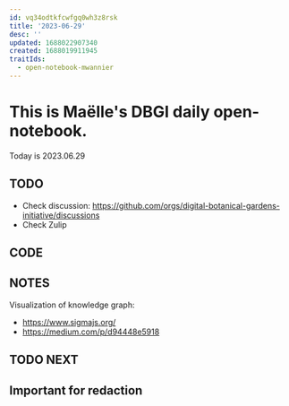 ```yaml
---
id: vq34odtkfcwfgq0wh3z8rsk
title: '2023-06-29'
desc: ''
updated: 1688022907340
created: 1688019911945
traitIds:
  - open-notebook-mwannier
---
```



# This is Maëlle's DBGI daily open-notebook.

Today is 2023.06.29


## TODO

- Check discussion: https://github.com/orgs/digital-botanical-gardens-initiative/discussions
- Check Zulip

## CODE

## NOTES

Visualization of knowledge graph:
  - https://www.sigmajs.org/
  - https://medium.com/p/d94448e5918

## TODO NEXT



## Important for redaction
